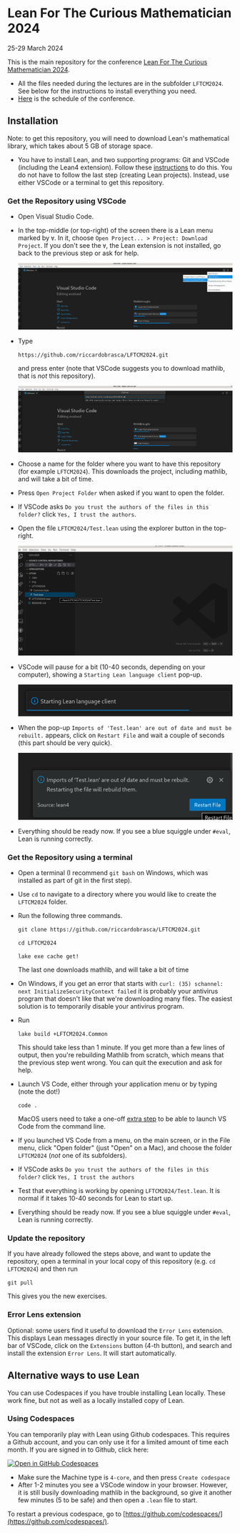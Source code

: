 # Lean For The Curious Mathematician 2024

25-29 March 2024

This is the main repository for the conference [Lean For The Curious Mathematician 2024](https://conferences.cirm-math.fr/2970.html).

* All the files needed during the lectures are in the subfolder `LFTCM2024`. See below for the instructions to install everything you need.
* [Here](https://www.cirm-math.fr/Schedule/display.php?id_renc=2970) is the schedule of the conference.


## Installation

Note: to get this repository, you will need to download Lean's mathematical library, which takes about 5 GB of storage space.

* You have to install Lean, and two supporting programs: Git and VSCode (including the Lean4 extension). Follow these [instructions](https://leanprover-community.github.io/get_started.html) to do this. You do not have to follow the last step (creating Lean projects). Instead, use either VSCode or a terminal to get this repository.

### Get the Repository using VSCode

* Open Visual Studio Code.
* In the top-middle (or top-right) of the screen there is a Lean menu marked by `∀`.
  In it, choose `Open Project... > Project: Download Project`. If you don't see the `∀`, the Lean extension is not installed, go back to the previous step or ask for help.

  ![1](img/1.png)
* Type
  ```
  https://github.com/riccardobrasca/LFTCM2024.git
  ```
  and press enter (note that VSCode suggests you to download mathlib, that is *not* this repository).

  ![2](img/2.png)
* Choose a name for the folder where you want to have this repository (for example `LFTCM2024`).
  This downloads the project, including mathlib, and will take a bit of time.
* Press `Open Project Folder` when asked if you want to open the folder.
* If VSCode asks `Do you trust the authors of the files in this folder?` click `Yes, I trust the authors`.
* Open the file `LFTCM2024/Test.lean` using the explorer button in the top-right.
  
  ![3](img/3.png)
* VSCode will pause for a bit (10-40 seconds, depending on your computer), showing a `Starting Lean language client` pop-up.
  
  ![4](img/4.png)
* When the pop-up `Imports of 'Test.lean' are out of date and must be rebuilt.` appears, click on `Restart File` and wait a couple of seconds (this part should be very quick).
  
  ![5](img/5.png)
* Everything should be ready now. If you see a blue squiggle under `#eval`, Lean is running correctly. 

### Get the Repository using a terminal

* Open a terminal (I recommend `git bash` on Windows, which was installed as part of git in the first step).

* Use `cd` to navigate to a directory where you would like to create the `LFTCM2024` folder.

* Run the following three commands.
  ```
  git clone https://github.com/riccardobrasca/LFTCM2024.git
  ```
  ```
  cd LFTCM2024
  ```
  ```
  lake exe cache get!
  ```
  The last one downloads mathlib, and will take a bit of time
* On Windows, if you get an error that starts with `curl: (35) schannel: next InitializeSecurityContext failed` it is probably your antivirus program that doesn't like that we're downloading many files. The easiest solution is to temporarily disable your antivirus program.

* Run
  ```
  lake build +LFTCM2024.Common
  ```
  This should take less than 1 minute. If you get more than a few lines of output, then you're rebuilding Mathlib from scratch, which means that the previous step went wrong. You can quit the execution and ask for help.

* Launch VS Code, either through your application menu or by typing (note the dot!)
  ```
  code .
  ```
   MacOS users need to take a one-off
  [extra step](https://code.visualstudio.com/docs/setup/mac#_launching-from-the-command-line)
   to be able to launch VS Code from the command line.

* If you launched VS Code from a menu, on the main screen, or in the File menu,
  click "Open folder" (just "Open" on a Mac), and choose the folder
  `LFTCM2024` (*not* one of its subfolders).

* If VSCode asks `Do you trust the authors of the files in this folder?` click `Yes, I trust the authors`

* Test that everything is working by opening `LFTCM2024/Test.lean`.
  It is normal if it takes 10-40 seconds for Lean to start up.

* Everything should be ready now. If you see a blue squiggle under `#eval`, Lean is running correctly. 

### Update the repository

If you have already followed the steps above, and want to update the repository, open a terminal in your local copy of this repository (e.g. `cd LFTCM2024`) and then run
```
git pull
```
This gives you the new exercises.

### Error Lens extension

Optional: some users find it useful to download the `Error Lens` extension. This displays Lean messages directly in your source file.
To get it, in the left bar of VSCode, click on the `Extensions` button (4-th button), and search and install the extension `Error Lens`. It will start automatically.

## Alternative ways to use Lean

You can use Codespaces if you have trouble installing Lean locally. These work fine, but not as well as a locally installed copy of Lean.

### Using Codespaces

You can temporarily play with Lean using Github codespaces. This requires a Github account, and you can only use it for a limited amount of time each month. If you are signed in to Github, click here:

<a href='https://codespaces.new/riccardobrasca/LFTCM2024' target="_blank" rel="noreferrer noopener"><img src='https://github.com/codespaces/badge.svg' alt='Open in GitHub Codespaces' style='max-width: 100%;'></a>

* Make sure the Machine type is `4-core`, and then press `Create codespace`
* After 1-2 minutes you see a VSCode window in your browser. However, it is still busily downloading mathlib in the background, so give it another few minutes (5 to be safe) and then open a `.lean` file to start.

To restart a previous codespace, go to [https://github.com/codespaces/](https://github.com/codespaces/).
